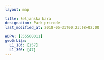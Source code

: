 ```yaml
---
layout: map

title: Beljanska bara
designation: Park prirode
last_modified_at: 2018-05-31T00:23:08+02:00

WDPA: [555560011]
geoSrbija:
  L1_183: [157]
  L1_302: [47]
---
```

